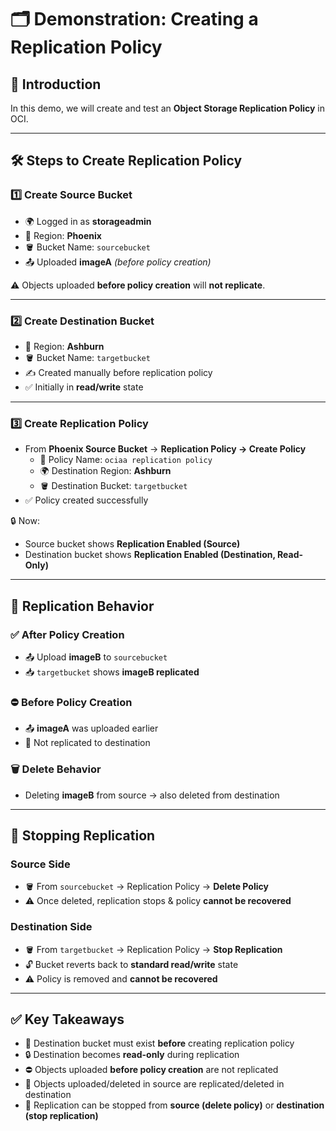 # 🗂️ Demonstration: Creating a Replication Policy

## 🚀 Introduction
In this demo, we will create and test an **Object Storage Replication Policy** in OCI.

---

## 🛠️ Steps to Create Replication Policy

### 1️⃣ Create Source Bucket
- 🌍 Logged in as **storageadmin**
- 📍 Region: **Phoenix**
- 🪣 Bucket Name: `sourcebucket`
- 📤 Uploaded **imageA** *(before policy creation)*

⚠️ Objects uploaded **before policy creation** will **not replicate**.

---

### 2️⃣ Create Destination Bucket
- 📍 Region: **Ashburn**
- 🪣 Bucket Name: `targetbucket`
- ✍️ Created manually before replication policy
- ✅ Initially in **read/write** state

---

### 3️⃣ Create Replication Policy
- From **Phoenix Source Bucket** → **Replication Policy → Create Policy**
  - 📝 Policy Name: `ociaa replication policy`
  - 🌍 Destination Region: **Ashburn**
  - 🪣 Destination Bucket: `targetbucket`
- ✅ Policy created successfully

🔒 Now:
- Source bucket shows **Replication Enabled (Source)**
- Destination bucket shows **Replication Enabled (Destination, Read-Only)**

---

## 🔄 Replication Behavior

### ✅ After Policy Creation
- 📤 Upload **imageB** to `sourcebucket`  
- 📥 `targetbucket` shows **imageB replicated**  

### ⛔ Before Policy Creation
- 📤 **imageA** was uploaded earlier  
- 🚫 Not replicated to destination  

### 🗑️ Delete Behavior
- Deleting **imageB** from source → also deleted from destination  

---

## 🛑 Stopping Replication

### Source Side
- 🪣 From `sourcebucket` → Replication Policy → **Delete Policy**  
- ⚠️ Once deleted, replication stops & policy **cannot be recovered**  

### Destination Side
- 🪣 From `targetbucket` → Replication Policy → **Stop Replication**  
- 🔓 Bucket reverts back to **standard read/write** state  
- ⚠️ Policy is removed and **cannot be recovered**  

---

## ✅ Key Takeaways
- 📌 Destination bucket must exist **before** creating replication policy  
- 🔒 Destination becomes **read-only** during replication  
- ⛔ Objects uploaded **before policy creation** are not replicated  
- 🔄 Objects uploaded/deleted in source are replicated/deleted in destination  
- 🛑 Replication can be stopped from **source (delete policy)** or **destination (stop replication)**  
